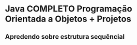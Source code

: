 # Java COMPLETO Programação Orientada a Objetos + Projetos

## Apredendo sobre estrutura sequêncial

<div align="center">
<img https://github.com/LucianoSant006/Curso-JAVA/issues/3#issue-2470360691" width="0px" />
</div>



